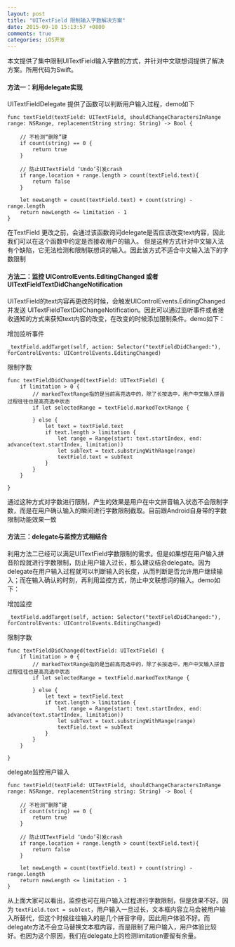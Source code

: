 ```yaml
---
layout: post
title: "UITextField 限制输入字数解决方案"
date: 2015-09-10 15:13:57 +0800
comments: true
categories: iOS开发
---
```

本文提供了集中限制UITextField输入字数的方式，并针对中文联想词提供了解决方案。所用代码为Swift。
#### 方法一：利用delegate实现
UITextFieldDelegate 提供了函数可以判断用户输入过程，demo如下
<!-- more -->

	func textField(textField: UITextField, shouldChangeCharactersInRange range: NSRange, replacementString string: String) -> Bool {
	
		// 不检测“删除”键
        if count(string) == 0 {
            return true
        }
        
        // 防止UITextField ‘Undo’引发crash
        if range.location + range.length > count(textField.text){
            return false
        }
        
        let newLength = count(textField.text) + count(string) - range.length
        return newLength <= limitation - 1
    }

在TextField 更改之前，会通过该函数询问delegate是否应该改变text内容，因此我们可以在这个函数中约定是否接收用户的输入。
但是这种方式针对中文输入法有个缺陷，它无法检测和限制联想词的输入。因此该方式不适合中文输入法下的字数限制

#### 方法二：监控 UIControlEvents.EditingChanged 或者 UITextFieldTextDidChangeNotification
UITextField的text内容再更改的时候，会触发UIControlEvents.EditingChanged 并发送 UITextFieldTextDidChangeNotification。因此可以通过监听事件或者接收通知的方式来获知text内容的改变，在改变的时候添加限制条件。demo如下：

增加监听事件

	_textField.addTarget(self, action: Selector("textFieldDidChanged:"), forControlEvents: UIControlEvents.EditingChanged)
	
限制字数
	
	func textFieldDidChanged(textField: UITextField) {
        if limitation > 0 {
        	// markedTextRange指的是当前高亮选中的，除了长按选中，用户中文输入拼音过程往往也是高亮选中状态
            if let selectedRange = textField.markedTextRange {
                
            } else {
                let text = textField.text
                if text.length > limitation {
                    let range = Range(start: text.startIndex, end: advance(text.startIndex, limitation))
                    let subText = text.substringWithRange(range)
                    textField.text = subText
                }
            }
        }
        
    }
    
通过这种方式对字数进行限制，产生的效果是用户在中文拼音输入状态不会限制字数，而是在用户确认输入的瞬间进行字数限制截取。目前跟Android自身带的字数限制功能效果一致

#### 方法三：delegate与监控方式相结合
利用方法二已经可以满足UITextField字数限制的需求。但是如果想在用户输入拼音阶段就进行字数限制，防止用户输入过长，那么建议结合delegate。因为delegate在用户输入过程就可以判断输入的长度，从而判断是否允许用户继续输入；而在输入确认的时刻，再利用监控方式，防止中文联想词的输入。demo如下：

增加监控

	_textField.addTarget(self, action: Selector("textFieldDidChanged:"), forControlEvents: UIControlEvents.EditingChanged)
	
限制字数
	
	func textFieldDidChanged(textField: UITextField) {
        if limitation > 0 {
        	// markedTextRange指的是当前高亮选中的，除了长按选中，用户中文输入拼音过程往往也是高亮选中状态
            if let selectedRange = textField.markedTextRange {
                
            } else {
                let text = textField.text
                if text.length > limitation {
                    let range = Range(start: text.startIndex, end: advance(text.startIndex, limitation))
                    let subText = text.substringWithRange(range)
                    textField.text = subText
                }
            }
        }
        
    }
    
delegate监控用户输入

	func textField(textField: UITextField, shouldChangeCharactersInRange range: NSRange, replacementString string: String) -> Bool {
	
		// 不检测“删除”键
        if count(string) == 0 {
            return true
        }
        
        // 防止UITextField ‘Undo’引发crash
        if range.location + range.length > count(textField.text){
            return false
        }
        
        let newLength = count(textField.text) + count(string) - range.length
        return newLength <= limitation - 1
    }		

从上面大家可以看出，监控也可在用户输入过程进行字数限制，但是效果不好。因为 `textField.text = subText`，用户输入一旦过长，文本框内容立马会被用户输入所替代，但这个时候往往输入的是几个拼音字母，因此用户体验不好。而delegate方法不会立马替换文本框内容，而是限制了用户输入，用户体验比较好。也因为这个原因，我们在delegate上的检测limitation要留有余量。